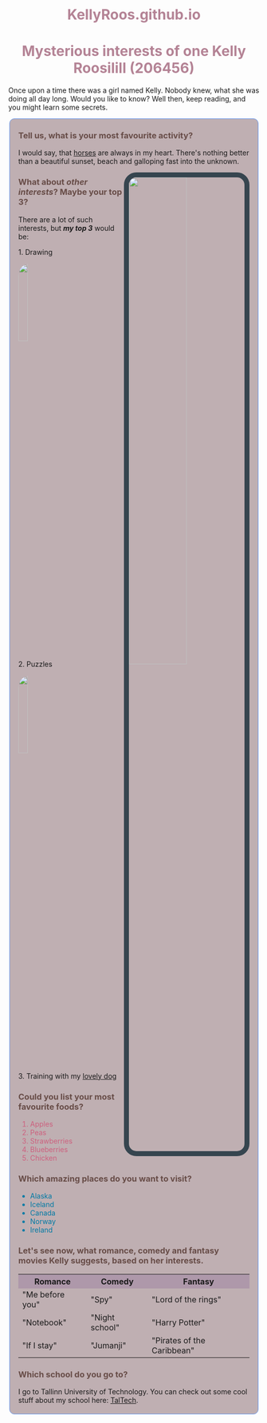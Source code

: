 # KellyRoos.github.io
<style>
h1 {
  text-align: center;
  color: #B48395
}
h3 {
  color: #674C47
}
.food {
  color: 	#CD607E
}
.places {
  color: 	#007AA5
}
#horseImg {
  float: right;
  border: solid;
  border-width: 10px;
  border-color: #36454F;
  border-radius: 25px;
}
.interests {
  background-color: #BFAFB2;
  border: solid;
  border-width: 1px;
  border-color: CornflowerBlue;
  margin: 0px 2px 15px 2px;
  padding: 0px 17px 5px 17px;
  border-radius: 10px;
}
#draw {
  border-radius: 25px;
}
#puzzle {
  border-radius: 25px;
}
.head {
  background-color: #AE98AA;
}
</style>

<div>
  <h1>Mysterious interests of one Kelly Roosilill (206456)</h1>
  <p>Once upon a time there was a girl named Kelly. Nobody knew,
    what she was doing all day long. Would you like to know? Well
    then, keep reading, and you might learn some secrets.</p>
</div>
<div class="interests">
    <h3>Tell us, what is your most favourite activity?</h3>
    <p>I would say, that <a href="https://www.nationalgeographic.com/animals/mammals/h/horse/">horses</a> are always in my heart. There's
      nothing better than a beautiful sunset, beach and galloping
      fast into the unknown.</p>
  <img src="https://cdn.pixabay.com/photo/2020/08/10/19/15/horse-5478605_1280.jpg" id="horseImg" width="50%" />
  <h3>What about <em>other interests</em>? Maybe your top 3?</h3>
  <p>There are a lot of such interests, but <em><b>my top 3</b></em> would be:
    </p>
    <p>1. Drawing</p>
    <img src="https://cdn.pixabay.com/photo/2016/06/29/08/50/pencil-1486278_1280.jpg" id="draw" width="20%" />
    <p>2. Puzzles</p>
  <img src="https://cdn.pixabay.com/photo/2018/03/13/22/53/puzzle-3223941_1280.jpg" id="puzzle" width="20%" />
    <p>3. Training with my 
      <a href="https://dogtime.com/dog-breeds/golden-retriever#/slide/3">lovely dog 
      </a>
    </p>
  <h3>Could you list your most favourite foods?</h3>
  <p>
  <ol> 
    <li class="food">Apples</li>
    <li class="food">Peas</li>
    <li class="food">Strawberries</li>
    <li class="food">Blueberries</li>
    <li class="food">Chicken</li>
  </ol>
  </p>
  <h3>Which amazing places do you want to visit?</h3>
  <p>
    <ul>
      <li class="places">Alaska</li>
      <li class="places">Iceland</li>
      <li class="places">Canada</li>
      <li class="places">Norway</li>
      <li class="places">Ireland</li>
    </ul>
  </p>
  <h3>Let's see now, what romance, comedy and fantasy movies Kelly suggests, based on her interests.</h3>
  <p>
    <table>
      <tr class="head">
        <th>Romance</th>
        <th>Comedy</th>
        <th>Fantasy</th>
      </tr>
      <tr>
        <td>"Me before you"</td>
        <td>"Spy"</td>
        <td>"Lord of the rings"</td>
      </tr>
      <tr>
        <td>"Notebook"</td>
        <td>"Night school"</td>
        <td>"Harry Potter"</td>
      </tr>
      <tr>
        <td>"If I stay"</td>
        <td>"Jumanji"</td>
        <td>"Pirates of the Caribbean"</td>
      </tr>
  </table>
  <h3>Which school do you go to?</h3>
  <p>I go to Tallinn University of Technology. You can check out some cool stuff about my school here: <a href="https://taltech.ee/">TalTech</a>.
  </p>
</div>
